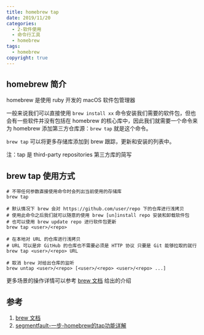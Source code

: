 ```yaml
---
title: homebrew tap
date: 2019/11/20
categories:
  - 2-软件使用
  - 命令行工具
  - homebrew
tags:
  - homebrew
copyright: true
---
```


## homebrew 简介

homebrew 是使用 ruby 开发的 macOS 软件包管理器

一般来说我们可以直接使用  `brew install xx` 命令安装我们需要的软件包，但也会有一些软件并没有包括在 homebrew 的核心库中，因此我们就需要一个命令来为 homebrew 添加第三方仓库源：`brew tap` 就是这个命令。

`brew tap` 可以将更多存储库添加到 brew 跟踪，更新和安装的列表中。

注：tap 是 third-party repositories 第三方库的简写

## brew tap 使用方式

```
# 不带任何参数直接使用命令时会列出当前使用的存储库
brew tap
```

```
# 默认情况下 brew 会对 https://github.com/user/repo 下的仓库进行浅拷贝
# 使用此命令之后我们就可以随意的使用 brew [un]install repo 安装和卸载软件包
# 也可以使用 brew update repo 进行软件包更新
brew tap <user>/<repo>
```

```
# 在本地对 URL 的仓库进行浅拷贝
# URL 可以是非 GitHub 的仓库也不需要必须是 HTTP 协议 只要是 Git 能够拉取的就行
brew tap <user>/<repo> URL
```

```
# 取消 brew 对给出仓库的监听
brew untap <user>/<repo> [<user>/<repo> <user>/<repo> ...]
```

更多场景的操作详情可以参考 [ brew 文档][1] 给出的介绍


## 参考

1. [brew 文档][1]
2. [segmentfault-一步-homebrew的tap功能详解][2]

[1]: https://docs.brew.sh/Taps
[2]: https://segmentfault.com/a/1190000012826983